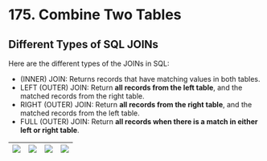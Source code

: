 # 175. Combine Two Tables

## Different Types of SQL JOINs

Here are the different types of the JOINs in SQL:

- (INNER) JOIN: Returns records that have matching values in both tables.
- LEFT (OUTER) JOIN: Return **all records from the left table**, and the matched records from the right table.
- RIGHT (OUTER) JOIN: Return **all records from the right table**, and the matched records from the left table.
- FULL (OUTER) JOIN: Return **all records when there is a match in either left or right table**.


| ![](https://www.w3schools.com/sql/img_innerjoin.gif)  | ![](https://www.w3schools.com/sql/img_leftjoin.gif)   | ![](https://www.w3schools.com/sql/img_rightjoin.gif)  | ![](https://www.w3schools.com/sql/img_fulljoin.gif)   |
|:----------------------------------------------------: |:---------------------------------------------------:  |:----------------------------------------------------: |:---------------------------------------------------:  |
